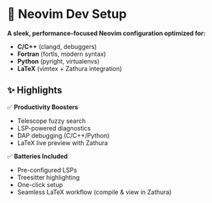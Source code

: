 # 🚀 Neovim Dev Setup  

**A sleek, performance-focused Neovim configuration optimized for:**  
- **C/C++** (clangd, debuggers)  
- **Fortran** (fortls, modern syntax)  
- **Python** (pyright, virtualenvs)  
- **LaTeX** (vimtex + Zathura integration)  

## ✨ Highlights  
✅ **Productivity Boosters**  
- Telescope fuzzy search  
- LSP-powered diagnostics  
- DAP debugging (C/C++/Python)  
- LaTeX live preview with Zathura  

✅ **Batteries Included**  
- Pre-configured LSPs  
- Treesitter highlighting  
- One-click setup  
- Seamless LaTeX workflow (compile & view in Zathura)


